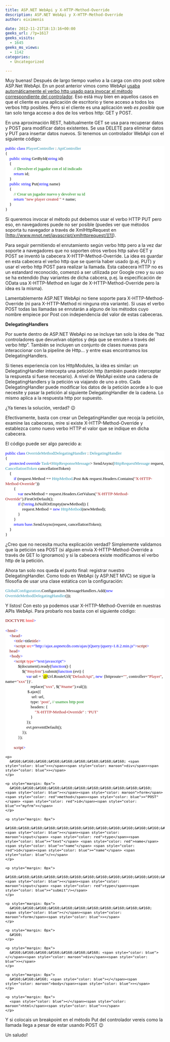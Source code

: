```yaml
---
title: ASP.NET WebApi y X-HTTP-Method-Override
description: ASP.NET WebApi y X-HTTP-Method-Override
author: eiximenis

date: 2012-11-21T18:13:16+00:00
geeks_url: /?p=1617
geeks_visits:
  - 1645
geeks_ms_views:
  - 1142
categories:
  - Uncategorized

---
```

Muy buenas! Después de largo tiempo vuelvo a la carga con otro post sobre ASP.Net WebApi. En un post anterior vimos como WebApi <a href="http://geeks.ms/blogs/etomas/archive/2012/02/19/explorando-asp-net-mvc4-webapi-2-enrutamiento-y-verbos-http-propios.aspx" target="_blank" rel="noopener noreferrer">usaba automáticamente el verbo http usado para invocar el método correspondiente del controlador</a>. Eso está muy bien en aquellos casos en que el cliente es una aplicación de escritorio y tiene acceso a todos los verbos http posibles. Pero si el cliente es una aplicación web _es posible_ que tan solo tenga acceso a dos de los verbos http: GET y POST.

En una aproximación REST, habitualmente GET se usa para recuperar datos y POST para modificar datos existentes. Se usa DELETE para eliminar datos y PUT para insertar datos nuevos. Si tenemos un controlador WebApi con el siguiente código:

<div style="font-size: 10pt; font-family: consolas; background: white; color: black">
  <p style="margin: 0px">
    <span style="color: blue">public</span> <span style="color: blue">class</span> <span style="color: #2b91af">PlayerController</span> : <span style="color: #2b91af">ApiController</span>
  </p>
  
  <p style="margin: 0px">
    {
  </p>
  
  <p style="margin: 0px">
    &#160;&#160;&#160; <span style="color: blue">public</span> <span style="color: blue">string</span> GetById(<span style="color: blue">string</span> id)
  </p>
  
  <p style="margin: 0px">
    &#160;&#160;&#160; {
  </p>
  
  <p style="margin: 0px">
    &#160;&#160;&#160;&#160;&#160;&#160;&#160; <span style="color: green">// Devolver el jugador con el id indicado</span>
  </p>
  
  <p style="margin: 0px">
    &#160;&#160;&#160;&#160;&#160;&#160;&#160; <span style="color: blue">return</span> id;
  </p>
  
  <p style="margin: 0px">
    &#160;&#160;&#160; }
  </p>
  
  <p style="margin: 0px">
    &#160;&#160;&#160; <span style="color: blue">public</span> <span style="color: blue">string</span> Put(<span style="color: blue">string</span> name)
  </p>
  
  <p style="margin: 0px">
    &#160;&#160;&#160; {
  </p>
  
  <p style="margin: 0px">
    &#160;&#160;&#160;&#160;&#160;&#160;&#160; <span style="color: green">// Crear un jugador nuevo y devolver su id</span>
  </p>
  
  <p style="margin: 0px">
    &#160;&#160;&#160;&#160;&#160;&#160;&#160; <span style="color: blue">return</span> <span style="color: #a31515">"new player created "</span> + name;
  </p>
  
  <p style="margin: 0px">
    &#160;&#160;&#160; }
  </p>
  
  <p style="margin: 0px">
    }
  </p></p>
</div>

Si queremos invocar el método put debemos usar el verbo HTTP PUT pero eso, en navegadores puede no ser posible (puedes ver que métodos soporta tu navegador a través de XmlHttpRequest en [http://www.mnot.net/javascript/xmlhttprequest/][1]).

Para seguir permitiendo el enrutamiento según verbo http pero a la vez dar soporte a navegadores que no soporten otros verbos http salvo GET y POST se inventó la cabecera X-HTTP-Method-Override. La idea es guardar en esta cabecera el verbo http que se querría haber usado (p.ej. PUT) y usar el verbo http POST para realizar la llamada. Esta cabecera HTTP no es un estandard reconocido, comenzó a ser utilizada por Google creo y su uso se ha extendido (hay variantes de dicha cabcera, p.ej. la especificación de OData usa X-HTTP-Method en lugar de X-HTTP-Method-Override pero la idea es la misma).

Lamentablemente ASP.NET WebApi no tiene soporte para X-HTTP-Method-Override (ni para X-HTTP-Method ni ninguna otra variante). Si usas el verbo POST todas las llamadas se enrutarán a alguno de los métodos cuyo nombre empiece por Post con independencia del valor de estas cabeceras.

**DelegatingHandlers**

Por suerte dentro de ASP.NET WebApi no se incluye tan solo la idea de “haz controladores que devuelvan objetos y deja que se enruten a través del verbo http”. También se incluyen un conjunto de clases nuevas para interaccionar con la pipeline de Http… y entre esas encontramos los DelegatingHandlers.

Si tienes experiencia con los HttpModules, la idea es similar: un DelegatingHandler intercepta una petición http (también puede interceptar la respuesta si fuese necesario). A nivel de WebApi existe una cadena de DelegatingHandlers y la petición va viajando de uno a otro. Cada DelegatingHandler puede modificar los datos de la petición acorde a lo que necesite y pasar la petición al siguiente DelegatingHandler de la cadena. Lo mismo aplica a la respuesta http por supuesto.

¿Ya tienes la solución, verdad? 😉

Efectivamente, basta con crear un DelegatingHandler que recoja la petición, examine las cabeceras, mire si existe X-HTTP-Method-Override y establezca como nuevo verbo HTTP el valor que se indique en dicha cabecera.

El código puede ser algo parecido a:

<div style="font-size: 10pt; font-family: consolas; background: white; color: black">
  <p style="margin: 0px">
    <span style="color: blue">public</span> <span style="color: blue">class</span> <span style="color: #2b91af">OverrideMethodDelegatingHandler</span> : <span style="color: #2b91af">DelegatingHandler</span>
  </p>
  
  <p style="margin: 0px">
    {
  </p>
  
  <p style="margin: 0px">
    &#160;&#160;&#160; <span style="color: blue">protected</span> <span style="color: blue">override</span> <span style="color: #2b91af">Task</span><<span style="color: #2b91af">HttpResponseMessage</span>> SendAsync(<span style="color: #2b91af">HttpRequestMessage</span> request, <span style="color: #2b91af">CancellationToken</span> cancellationToken)
  </p>
  
  <p style="margin: 0px">
    &#160;&#160;&#160; {
  </p>
  
  <p style="margin: 0px">
    &#160;&#160;&#160;&#160;&#160;&#160;&#160; <span style="color: blue">if</span> (request.Method == <span style="color: #2b91af">HttpMethod</span>.Post && request.Headers.Contains(<span style="color: #a31515">"X-HTTP-Method-Override"</span>))
  </p>
  
  <p style="margin: 0px">
    &#160;&#160;&#160;&#160;&#160;&#160;&#160; {
  </p>
  
  <p style="margin: 0px">
    &#160;&#160;&#160;&#160;&#160;&#160;&#160;&#160;&#160;&#160;&#160; <span style="color: blue">var</span> newMethod = request.Headers.GetValues(<span style="color: #a31515">"X-HTTP-Method-Override"</span>).FirstOrDefault();
  </p>
  
  <p style="margin: 0px">
    &#160;&#160;&#160;&#160;&#160;&#160;&#160;&#160;&#160;&#160;&#160; <span style="color: blue">if</span> (!<span style="color: blue">string</span>.IsNullOrEmpty(newMethod)) {
  </p>
  
  <p style="margin: 0px">
    &#160;&#160;&#160;&#160;&#160;&#160;&#160;&#160;&#160;&#160;&#160;&#160;&#160;&#160;&#160; request.Method = <span style="color: blue">new</span> <span style="color: #2b91af">HttpMethod</span>(newMethod);
  </p>
  
  <p style="margin: 0px">
    &#160;&#160;&#160;&#160;&#160;&#160;&#160;&#160;&#160;&#160;&#160; }
  </p>
  
  <p style="margin: 0px">
    &#160;&#160;&#160;&#160;&#160;&#160;&#160; }
  </p>
  
  <p style="margin: 0px">
    &#160;&#160;&#160;&#160;&#160;&#160;&#160; <span style="color: blue">return</span> <span style="color: blue">base</span>.SendAsync(request, cancellationToken);
  </p>
  
  <p style="margin: 0px">
    &#160;&#160;&#160; }
  </p>
  
  <p style="margin: 0px">
    }
  </p></p>
</div>

¿Creo que no necesita mucha explicación verdad? Simplemente validamos que la petición sea POST (si alguien envía X-HTTP-Method-Override a través de GET lo ignoramos) y si la cabecera existe modificamos el verbo http de la petición.

Ahora tan solo nos queda el punto final: registrar nuestro DelegatingHandler. Como todo en WebApi (y ASP.NET MVC) se sigue la filosofia de usar una clase estática con la configuración:

<div style="font-size: 10pt; font-family: consolas; background: white; color: black">
  <p style="margin: 0px">
    <span style="color: #2b91af">GlobalConfiguration</span>.Configuration.MessageHandlers.Add(<span style="color: blue">new</span> <span style="color: #2b91af">OverrideMethodDelegatingHandler</span>());
  </p></p>
</div>

Y listos! Con esto ya podemos usar X-HTTP-Method-Override en nuestras APIs WebApi. Para probarlo nos basta con el siguiente código:

<div style="font-size: 10pt; font-family: consolas; background: white; color: black">
  <p style="margin: 0px">
    <span style="color: blue"><!</span><span style="color: maroon">DOCTYPE</span> <span style="color: red">html</span><span style="color: blue">></span>
  </p>
  
  <p style="margin: 0px">
    &#160;
  </p>
  
  <p style="margin: 0px">
    <span style="color: blue"><</span><span style="color: maroon">html</span><span style="color: blue">></span>
  </p>
  
  <p style="margin: 0px">
    &#160;&#160;&#160; <span style="color: blue"><</span><span style="color: maroon">head</span><span style="color: blue">></span>
  </p>
  
  <p style="margin: 0px">
    &#160;&#160;&#160;&#160;&#160;&#160;&#160; <span style="color: blue"><</span><span style="color: maroon">title</span><span style="color: blue">></span>title<span style="color: blue"></</span><span style="color: maroon">title</span><span style="color: blue">></span>
  </p>
  
  <p style="margin: 0px">
    &#160;&#160;&#160;&#160;&#160;&#160;&#160; <span style="color: blue"><</span><span style="color: maroon">script</span> <span style="color: red">src</span><span style="color: blue">="http://ajax.aspnetcdn.com/ajax/jQuery/jquery-1.8.2.min.js"></</span><span style="color: maroon">script</span><span style="color: blue">></span>
  </p>
  
  <p style="margin: 0px">
    &#160;&#160;&#160; <span style="color: blue"></</span><span style="color: maroon">head</span><span style="color: blue">></span>
  </p>
  
  <p style="margin: 0px">
    &#160;&#160;&#160; <span style="color: blue"><</span><span style="color: maroon">body</span><span style="color: blue">></span>
  </p>
  
  <p style="margin: 0px">
    &#160;&#160;&#160;&#160;&#160;&#160;&#160; <span style="color: blue"><</span><span style="color: maroon">script</span> <span style="color: red">type</span><span style="color: blue">="text/javascript"></span>
  </p>
  
  <p style="margin: 0px">
    &#160;&#160;&#160;&#160;&#160;&#160;&#160;&#160;&#160;&#160;&#160; $(document).ready(<span style="color: blue">function</span>() {
  </p>
  
  <p style="margin: 0px">
    &#160;&#160;&#160;&#160;&#160;&#160;&#160;&#160;&#160;&#160;&#160;&#160;&#160;&#160;&#160; $(<span style="color: #a31515">"#myfrm"</span>).submit(<span style="color: blue">function</span> (evt) {
  </p>
  
  <p style="margin: 0px">
    &#160;&#160;&#160;&#160;&#160;&#160;&#160;&#160;&#160;&#160;&#160;&#160;&#160;&#160;&#160;&#160;&#160;&#160;&#160; <span style="color: blue">var</span> url = <span style="color: #a31515">&#8216;</span><span style="background: yellow">@</span>Url.RouteUrl(<span style="color: #a31515">"DefaultApi"</span>, <span style="color: blue">new</span> {httproute=<span style="color: #a31515">""</span>, controller=<span style="color: #a31515">"Player"</span>, name=<span style="color: #a31515">"xxx"</span>})<span style="color: #a31515">&#8216;</span>.
  </p>
  
  <p style="margin: 0px">
    &#160;&#160;&#160;&#160;&#160;&#160;&#160;&#160;&#160;&#160;&#160;&#160;&#160;&#160;&#160;&#160;&#160;&#160;&#160;&#160;&#160;&#160;&#160; replace(<span style="color: #a31515">"xxx"</span>, $(<span style="color: #a31515">"#name"</span>).val());
  </p>
  
  <p style="margin: 0px">
    &#160;&#160;&#160;&#160;&#160;&#160;&#160;&#160;&#160;&#160;&#160;&#160;&#160;&#160;&#160;&#160;&#160;&#160;&#160;&#160; $.ajax({
  </p>
  
  <p style="margin: 0px">
    &#160;&#160;&#160;&#160;&#160;&#160;&#160;&#160;&#160;&#160;&#160;&#160;&#160;&#160;&#160;&#160;&#160;&#160;&#160;&#160;&#160;&#160;&#160;&#160; url: url,
  </p>
  
  <p style="margin: 0px">
    &#160;&#160;&#160;&#160;&#160;&#160;&#160;&#160;&#160;&#160;&#160;&#160;&#160;&#160;&#160;&#160;&#160;&#160;&#160;&#160;&#160;&#160;&#160; type: <span style="color: #a31515">&#8216;post&#8217;</span>, <span style="color: green">// usamos http post</span>
  </p>
  
  <p style="margin: 0px">
    &#160;&#160;&#160;&#160;&#160;&#160;&#160;&#160;&#160;&#160;&#160;&#160;&#160;&#160;&#160;&#160;&#160;&#160;&#160;&#160;&#160;&#160;&#160; headers: {
  </p>
  
  <p style="margin: 0px">
    &#160;&#160;&#160;&#160;&#160;&#160;&#160;&#160;&#160;&#160;&#160;&#160;&#160;&#160;&#160;&#160;&#160;&#160;&#160;&#160;&#160;&#160;&#160;&#160;&#160;&#160;&#160; <span style="color: #a31515">"X-HTTP-Method-Override"</span> : <span style="color: #a31515">&#8216;PUT&#8217;</span>
  </p>
  
  <p style="margin: 0px">
    &#160;&#160;&#160;&#160;&#160;&#160;&#160;&#160;&#160;&#160;&#160;&#160;&#160;&#160;&#160;&#160;&#160;&#160;&#160;&#160;&#160;&#160;&#160; }
  </p>
  
  <p style="margin: 0px">
    &#160;&#160;&#160;&#160;&#160;&#160;&#160;&#160;&#160;&#160;&#160;&#160;&#160;&#160;&#160;&#160;&#160;&#160;&#160; });
  </p>
  
  <p style="margin: 0px">
    &#160;&#160;&#160;&#160;&#160;&#160;&#160;&#160;&#160;&#160;&#160;&#160;&#160;&#160;&#160;&#160;&#160;&#160;&#160; evt.preventDefault();
  </p>
  
  <p style="margin: 0px">
    &#160;&#160;&#160;&#160;&#160;&#160;&#160;&#160;&#160;&#160;&#160;&#160;&#160;&#160;&#160; });
  </p>
  
  <p style="margin: 0px">
    &#160;&#160;&#160;&#160;&#160;&#160;&#160;&#160;&#160;&#160;&#160; });
  </p>
  
  <p style="margin: 0px">
    &#160;
  </p>
  
  <p style="margin: 0px">
    &#160;&#160;&#160;&#160;&#160;&#160;&#160; <span style="color: blue"></</span><span style="color: maroon">script</span><span style="color: blue">></span>
  </p>
  
  <p style="margin: 0px">
    <p style="margin: 0px">
      <span style="color: blue"></span>
    </p>
    
    <p>
      &#160;&#160;&#160;&#160;&#160;&#160;&#160;&#160;&#160; <span style="color: blue"><</span><span style="color: maroon">div</span><span style="color: blue">></span>
    </p>
    
    <p style="margin: 0px">
      &#160;&#160;&#160;&#160;&#160;&#160;&#160;&#160;&#160;&#160;&#160; <span style="color: blue"><</span><span style="color: maroon">form</span> <span style="color: red">method</span><span style="color: blue">="POST"</span> <span style="color: red">id</span><span style="color: blue">="myfrm"></span>
    </p>
    
    <p style="margin: 0px">
      &#160;&#160;&#160;&#160;&#160;&#160;&#160;&#160;&#160;&#160;&#160;&#160;&#160;&#160;&#160; <span style="color: blue"><</span><span style="color: maroon">input</span> <span style="color: red">type</span><span style="color: blue">="text"</span> <span style="color: red">name</span><span style="color: blue">="name"</span> <span style="color: red">id</span><span style="color: blue">="name"</span> <span style="color: blue">/></span>
    </p>
    
    <p style="margin: 0px">
      &#160;&#160;&#160;&#160;&#160;&#160;&#160;&#160;&#160;&#160;&#160;&#160;&#160;&#160;&#160; <span style="color: blue"><</span><span style="color: maroon">input</span> <span style="color: red">type</span><span style="color: blue">="submit"/></span>
    </p>
    
    <p style="margin: 0px">
      &#160;&#160;&#160;&#160;&#160;&#160;&#160;&#160;&#160;&#160;&#160; <span style="color: blue"></</span><span style="color: maroon">form</span><span style="color: blue">></span>
    </p>
    
    <p style="margin: 0px">
      &#160;
    </p>
    
    <p style="margin: 0px">
      &#160;&#160;&#160;&#160;&#160;&#160;&#160; <span style="color: blue"></</span><span style="color: maroon">div</span><span style="color: blue">></span>
    </p>
    
    <p style="margin: 0px">
      &#160;&#160;&#160; <span style="color: blue"></</span><span style="color: maroon">body</span><span style="color: blue">></span>
    </p>
    
    <p style="margin: 0px">
      <span style="color: blue"></</span><span style="color: maroon">html</span><span style="color: blue">></span>
    </p>
  </p>
</div>

Y si colocais un breakpoint en el método Put del controlador vereis como la llamada llega a pesar de estar usando POST 😉

Un saludo!

 [1]: http://www.mnot.net/javascript/xmlhttprequest/ "http://www.mnot.net/javascript/xmlhttprequest/"
